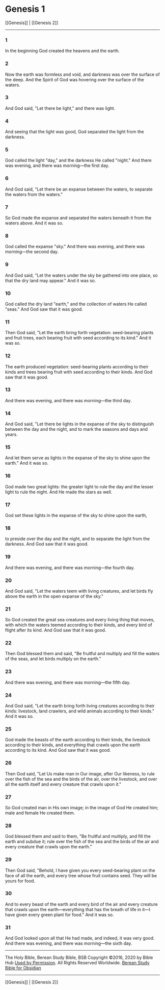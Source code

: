 # Genesis 1

[[Genesis]] | [[Genesis 2]]

---

### 1
In the beginning God created the heavens and the earth.

### 2
Now the earth was formless and void, and darkness was over the surface of the deep. And the Spirit of God was hovering over the surface of the waters.

### 3
And God said, "Let there be light," and there was light.

### 4
And seeing that the light was good, God separated the light from the darkness.

### 5
God called the light "day," and the darkness He called "night." And there was evening, and there was morning—the first day.

### 6
And God said, "Let there be an expanse between the waters, to separate the waters from the waters."

### 7
So God made the expanse and separated the waters beneath it from the waters above. And it was so.

### 8
God called the expanse "sky." And there was evening, and there was morning—the second day.

### 9
And God said, "Let the waters under the sky be gathered into one place, so that the dry land may appear." And it was so.

### 10
God called the dry land "earth," and the collection of waters He called "seas." And God saw that it was good.

### 11
Then God said, "Let the earth bring forth vegetation: seed-bearing plants and fruit trees, each bearing fruit with seed according to its kind." And it was so.

### 12
The earth produced vegetation: seed-bearing plants according to their kinds and trees bearing fruit with seed according to their kinds. And God saw that it was good.

### 13
And there was evening, and there was morning—the third day.

### 14
And God said, "Let there be lights in the expanse of the sky to distinguish between the day and the night, and to mark the seasons and days and years.

### 15
And let them serve as lights in the expanse of the sky to shine upon the earth." And it was so.

### 16
God made two great lights: the greater light to rule the day and the lesser light to rule the night. And He made the stars as well.

### 17
God set these lights in the expanse of the sky to shine upon the earth,

### 18
to preside over the day and the night, and to separate the light from the darkness. And God saw that it was good.

### 19
And there was evening, and there was morning—the fourth day.

### 20
And God said, "Let the waters teem with living creatures, and let birds fly above the earth in the open expanse of the sky."

### 21
So God created the great sea creatures and every living thing that moves, with which the waters teemed according to their kinds, and every bird of flight after its kind. And God saw that it was good.

### 22
Then God blessed them and said, "Be fruitful and multiply and fill the waters of the seas, and let birds multiply on the earth."

### 23
And there was evening, and there was morning—the fifth day.

### 24
And God said, "Let the earth bring forth living creatures according to their kinds: livestock, land crawlers, and wild animals according to their kinds." And it was so.

### 25
God made the beasts of the earth according to their kinds, the livestock according to their kinds, and everything that crawls upon the earth according to its kind. And God saw that it was good.

### 26
Then God said, "Let Us make man in Our image, after Our likeness, to rule over the fish of the sea and the birds of the air, over the livestock, and over all the earth itself and every creature that crawls upon it."

### 27
So God created man in His own image; in the image of God He created him; male and female He created them.

### 28
God blessed them and said to them, "Be fruitful and multiply, and fill the earth and subdue it; rule over the fish of the sea and the birds of the air and every creature that crawls upon the earth."

### 29
Then God said, "Behold, I have given you every seed-bearing plant on the face of all the earth, and every tree whose fruit contains seed. They will be yours for food.

### 30
And to every beast of the earth and every bird of the air and every creature that crawls upon the earth—everything that has the breath of life in it—I have given every green plant for food." And it was so.

### 31
And God looked upon all that He had made, and indeed, it was very good. And there was evening, and there was morning—the sixth day.

---

The Holy Bible, Berean Study Bible, BSB
Copyright ©2016, 2020 by Bible Hub
[Used by Permission](https://berean.bible/terms.htm). All Rights Reserved Worldwide.
[Berean Study Bible for Obsidian](https://github.com/gapmiss/berean-study-bible-for-obsidian)

---

[[Genesis]] | [[Genesis 2]]

